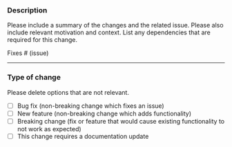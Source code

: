 ### Description

Please include a summary of the changes and the related issue. Please also include relevant motivation and context. List any dependencies that are required for this change.

Fixes # (issue)

---

### Type of change

Please delete options that are not relevant.

- [ ] Bug fix (non-breaking change which fixes an issue)
- [ ] New feature (non-breaking change which adds functionality)
- [ ] Breaking change (fix or feature that would cause existing functionality to not work as expected)
- [ ] This change requires a documentation update

